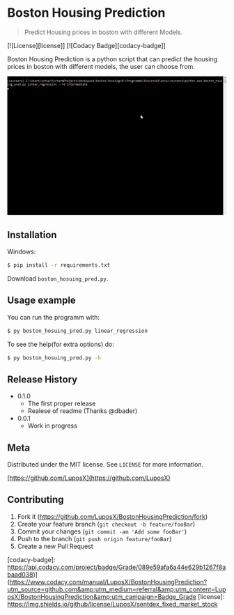 # Boston Housing Prediction
> Predict Housing prices in boston with different Models.   
  
[![License][license]]
[![Codacy Badge][codacy-badge]]

Boston Housing Prediction is a python script that can predict the housing prices in boston with different models, the user can choose from.  

![header](res/img/script_preview_scaled.gif)

## Installation

Windows:

```sh
$ pip install -r requirements.txt
```
Download `boston_hosuing_pred.py`.

## Usage example

You can run the programm with:
```sh
$ py boston_hosuing_pred.py linear_regression
```  
To see the help(for extra options) do:
```sh
$ py boston_hosuing_pred.py -h
```  

<!--_For more examples and usage, please refer to the [Wiki][wiki]._-->

## Release History

* 0.1.0
    * The first proper release
    * Realese of readme (Thanks @dbader)
* 0.0.1
    * Work in progress

## Meta

<!--Your Name – [@YourTwitter](https://twitter.com/dbader_org) – YourEmail@example.com-->

Distributed under the MIT license. See ``LICENSE`` for more information.

[https://github.com/LuposX](https://github.com/LuposX)

## Contributing

1. Fork it (<https://github.com/LuposX/BostonHousingPrediction/fork>)
2. Create your feature branch (`git checkout -b feature/fooBar`)
3. Commit your changes (`git commit -am 'Add some fooBar'`)
4. Push to the branch (`git push origin feature/fooBar`)
5. Create a new Pull Request

<!-- Markdown link & img dfn's -->
[codacy-badge]: https://api.codacy.com/project/badge/Grade/089e59afa6a44e629b1267f8abaad038)](https://www.codacy.com/manual/LuposX/BostonHousingPrediction?utm_source=github.com&amp;utm_medium=referral&amp;utm_content=LuposX/BostonHousingPrediction&amp;utm_campaign=Badge_Grade
[license]: https://img.shields.io/github/license/LuposX/sentdex_fixed_market_stock
